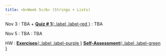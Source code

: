 ```yaml
---
title: <b>Week 5</b> (Strings + Lists)
---
```


Nov 3
: TBA + [**Quiz # 1**{:.label .label-red }](#)
  : TBA

Nov 5
: TBA
  : TBA

HW
: [**Exercises**{:.label .label-purple }](#) [**Self-Assessment**{:.label .label-green }](#)